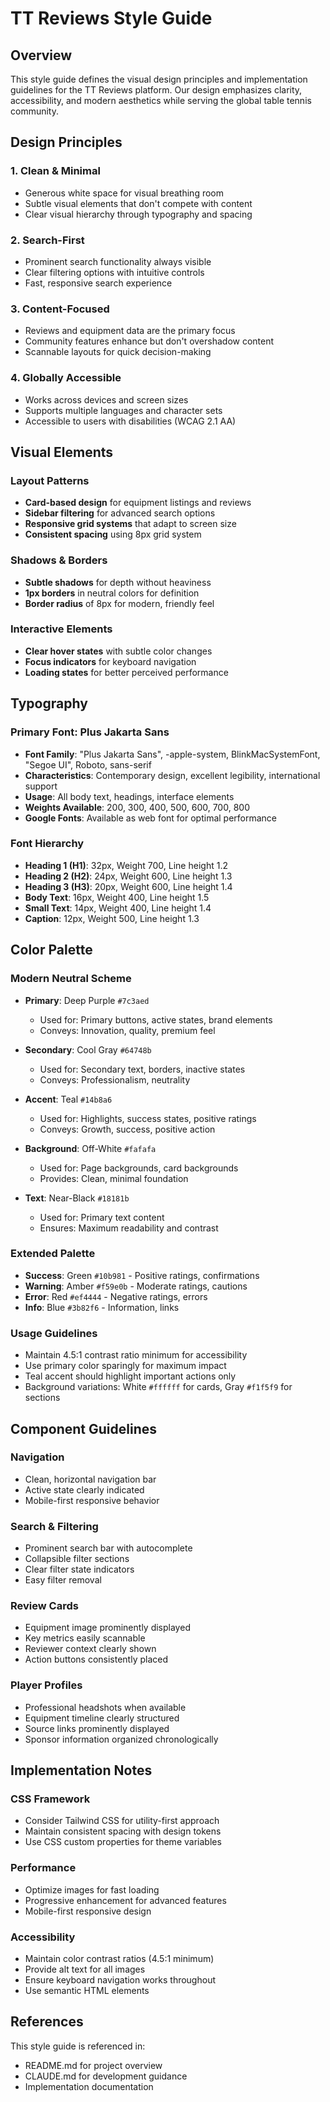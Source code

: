 # TT Reviews Style Guide

## Overview
This style guide defines the visual design principles and implementation guidelines for the TT Reviews platform. Our design emphasizes clarity, accessibility, and modern aesthetics while serving the global table tennis community.

## Design Principles

### 1. Clean & Minimal
- Generous white space for visual breathing room
- Subtle visual elements that don't compete with content
- Clear visual hierarchy through typography and spacing

### 2. Search-First
- Prominent search functionality always visible
- Clear filtering options with intuitive controls
- Fast, responsive search experience

### 3. Content-Focused
- Reviews and equipment data are the primary focus
- Community features enhance but don't overshadow content
- Scannable layouts for quick decision-making

### 4. Globally Accessible
- Works across devices and screen sizes
- Supports multiple languages and character sets
- Accessible to users with disabilities (WCAG 2.1 AA)

## Visual Elements

### Layout Patterns
- **Card-based design** for equipment listings and reviews
- **Sidebar filtering** for advanced search options
- **Responsive grid systems** that adapt to screen size
- **Consistent spacing** using 8px grid system

### Shadows & Borders
- **Subtle shadows** for depth without heaviness
- **1px borders** in neutral colors for definition
- **Border radius** of 8px for modern, friendly feel

### Interactive Elements
- **Clear hover states** with subtle color changes
- **Focus indicators** for keyboard navigation
- **Loading states** for better perceived performance

## Typography

### Primary Font: Plus Jakarta Sans
- **Font Family**: "Plus Jakarta Sans", -apple-system, BlinkMacSystemFont, "Segoe UI", Roboto, sans-serif
- **Characteristics**: Contemporary design, excellent legibility, international support
- **Usage**: All body text, headings, interface elements
- **Weights Available**: 200, 300, 400, 500, 600, 700, 800
- **Google Fonts**: Available as web font for optimal performance

### Font Hierarchy
- **Heading 1 (H1)**: 32px, Weight 700, Line height 1.2
- **Heading 2 (H2)**: 24px, Weight 600, Line height 1.3
- **Heading 3 (H3)**: 20px, Weight 600, Line height 1.4
- **Body Text**: 16px, Weight 400, Line height 1.5
- **Small Text**: 14px, Weight 400, Line height 1.4
- **Caption**: 12px, Weight 500, Line height 1.3

## Color Palette

### Modern Neutral Scheme
- **Primary**: Deep Purple `#7c3aed`
  - Used for: Primary buttons, active states, brand elements
  - Conveys: Innovation, quality, premium feel
  
- **Secondary**: Cool Gray `#64748b`
  - Used for: Secondary text, borders, inactive states
  - Conveys: Professionalism, neutrality
  
- **Accent**: Teal `#14b8a6`
  - Used for: Highlights, success states, positive ratings
  - Conveys: Growth, success, positive action
  
- **Background**: Off-White `#fafafa`
  - Used for: Page backgrounds, card backgrounds
  - Provides: Clean, minimal foundation
  
- **Text**: Near-Black `#18181b`
  - Used for: Primary text content
  - Ensures: Maximum readability and contrast

### Extended Palette
- **Success**: Green `#10b981` - Positive ratings, confirmations
- **Warning**: Amber `#f59e0b` - Moderate ratings, cautions  
- **Error**: Red `#ef4444` - Negative ratings, errors
- **Info**: Blue `#3b82f6` - Information, links

### Usage Guidelines
- Maintain 4.5:1 contrast ratio minimum for accessibility
- Use primary color sparingly for maximum impact
- Teal accent should highlight important actions only
- Background variations: White `#ffffff` for cards, Gray `#f1f5f9` for sections

## Component Guidelines

### Navigation
- Clean, horizontal navigation bar
- Active state clearly indicated
- Mobile-first responsive behavior

### Search & Filtering
- Prominent search bar with autocomplete
- Collapsible filter sections
- Clear filter state indicators
- Easy filter removal

### Review Cards
- Equipment image prominently displayed
- Key metrics easily scannable
- Reviewer context clearly shown
- Action buttons consistently placed

### Player Profiles
- Professional headshots when available
- Equipment timeline clearly structured
- Source links prominently displayed
- Sponsor information organized chronologically

## Implementation Notes

### CSS Framework
- Consider Tailwind CSS for utility-first approach
- Maintain consistent spacing with design tokens
- Use CSS custom properties for theme variables

### Performance
- Optimize images for fast loading
- Progressive enhancement for advanced features
- Mobile-first responsive design

### Accessibility
- Maintain color contrast ratios (4.5:1 minimum)
- Provide alt text for all images
- Ensure keyboard navigation works throughout
- Use semantic HTML elements

## References
This style guide is referenced in:
- README.md for project overview
- CLAUDE.md for development guidance
- Implementation documentation
